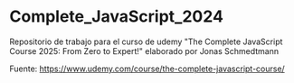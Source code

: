 # Complete_JavaScript_2024
Repositorio de trabajo para el curso de udemy "The Complete JavaScript Course 2025: From Zero to Expert!" elaborado por Jonas Schmedtmann

Fuente:
  https://www.udemy.com/course/the-complete-javascript-course/
